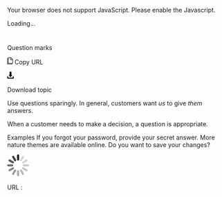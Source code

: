 Your browser does not support JavaScript. Please enable the Javascript.

Loading...

# 

Question marks

![Copy URL](media/question-marks/Copy.png)
Copy URL

![Download](media/question-marks/Download.png)

Download topic

Use questions sparingly. In general, customers want *us* to give *them* answers. 

When a customer needs to make a decision, a question is appropriate.

Examples
If you forgot your password, provide your secret answer. 
More nature themes are available online.
Do you want to save your changes?

![In progress](media/question-marks/activity-large.gif)

URL :
